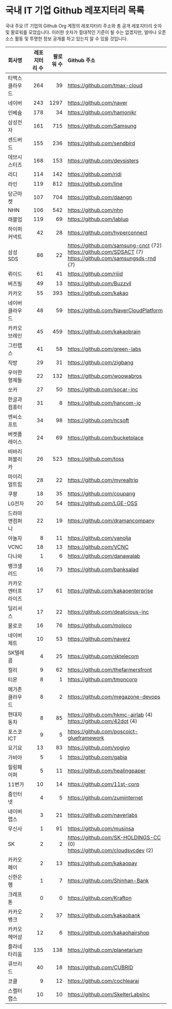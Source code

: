 # 국내 IT 기업 Github 레포지터리 목록
국내 주요 IT 기업의 Github Org 계정의 레포지터리 주소와 총 공개 레포지터리 숫자 및 팔로워를 모았습니다. 이러한 숫자가 절대적인 기준이 될 수는 없겠지만, 얼마나 오픈 소스 활동 및 투명한 정보 공개를 하고 있는지 알 수 있을 것입니다.

<!-- MARKDOWN_TABLE(GITHUB): START -->

| **회사명** | **레포지터리 수** | **팔로워 수** | **Github 주소** |
|:---|---:|---:|:---|
| 티맥스클라우드 | 264 | 39 | https://github.com/tmax-cloud |
| 네이버 | 243 | 1297 | https://github.com/naver |
| 인베슘 | 178 | 34 | https://github.com/hamonikr |
| 삼성전자 | 161 | 715 | https://github.com/Samsung |
| 센드버드 | 155 | 236 | https://github.com/sendbird |
| 데브시스터즈 | 168 | 153 | https://github.com/devsisters |
| 리디 | 114 | 142 | https://github.com/ridi |
| 라인 | 119 | 812 | https://github.com/line |
| 당근마켓 | 107 | 704 | https://github.com/daangn |
| NHN | 106 | 542 | https://github.com/nhn |
| 래블업 | 119 | 69 | https://github.com/lablup |
| 하이퍼커넥트 | 42 | 28 | https://github.com/hyperconnect |
| 삼성SDS | 86 | 22 | https://github.com/samsung-cnct (72)<br />https://github.com/SDSACT (7)<br />https://github.com/samsungsds-rnd (7) |
| 뤼이드 | 61 | 41 | https://github.com/riiid |
| 버즈빌 | 49 | 13 | https://github.com/Buzzvil |
| 카카오 | 55 | 393 | https://github.com/kakao |
| 네이버클라우드 | 48 | 59 | https://github.com/NaverCloudPlatform |
| 카카오브레인 | 45 | 459 | https://github.com/kakaobrain |
| 그린랩스 | 41 | 58 | https://github.com/green-labs |
| 직방 | 29 | 31 | https://github.com/zigbang |
| 우아한형제들 | 22 | 132 | https://github.com/woowabros |
| 쏘카 | 27 | 50 | https://github.com/socar-inc |
| 한글과컴퓨터 | 31 | 8 | https://github.com/hancom-io |
| 엔씨소프트 | 34 | 98 | https://github.com/ncsoft |
| 버켓플레이스 | 24 | 69 | https://github.com/bucketplace |
| 비바리퍼블리카 | 26 | 523 | https://github.com/toss |
| 마이리얼트립 | 28 | 22 | https://github.com/myrealtrip |
| 쿠팡 | 18 | 35 | https://github.com/coupang |
| LG전자 | 20 | 54 | https://github.com/LGE-OSS |
| 드라마앤컴퍼니 | 22 | 19 | https://github.com/dramancompany |
| 야놀자 | 8 | 11 | https://github.com/yanolja |
| VCNC | 18 | 13 | https://github.com/VCNC |
| 다나와 | 1 | 6 | https://github.com/danawalab |
| 뱅크샐러드 | 16 | 73 | https://github.com/banksalad |
| 카카오엔터프라이즈 | 17 | 61 | https://github.com/kakaoenterprise |
| 딜리셔스 | 17 | 22 | https://github.com/dealicious-inc |
| 몰로코 | 16 | 76 | https://github.com/moloco |
| 네이버제트 | 10 | 53 | https://github.com/naverz |
| SK텔레콤 | 4 | 25 | https://github.com/sktelecom |
| 컬리 | 9 | 62 | https://github.com/thefarmersfront |
| 티몬 | 8 | 1 | https://github.com/tmoncorp |
| 메가존클라우드 | 8 | 2 | https://github.com/megazone-devops |
| 현대자동차 | 8 | 85 | https://github.com/hkmc-airlab (4)<br />https://github.com/42dot (4) |
| 포스코ICT | 9 | 5 | https://github.com/poscoict-glueframework |
| 요기요 | 13 | 83 | https://github.com/yogiyo |
| 가비아 | 5 | 1 | https://github.com/gabia |
| 힐링페이퍼 | 5 | 11 | https://github.com/healingpaper |
| 11번가 | 10 | 14 | https://github.com/11st-corp |
| 줌인터넷 | 4 | 5 | https://github.com/zuminternet |
| 네이버랩스 | 3 | 21 | https://github.com/naverlabs |
| 무신사 | 1 | 91 | https://github.com/musinsa |
| SK | 2 | 2 | https://github.com/SK-HOLDINGS-CC (0)<br />https://github.com/cloudsvcdev (2) |
| 카카오페이 | 2 | 13 | https://github.com/kakaopay |
| 신한은행 | 1 | 7 | https://github.com/Shinhan-Bank |
| 크레프톤 | 0 | 0 | https://github.com/Krafton |
| 카카오뱅크 | 2 | 37 | https://github.com/kakaobank |
| 카카오헤어샵 | 12 | 6 | https://github.com/kakaohairshop |
| 플라네타리움 | 135 | 138 | https://github.com/planetarium |
| 큐브리드 | 40 | 18 | https://github.com/CUBRID |
| 코클 | 9 | 12 | https://github.com/cochlearai |
| 스켈터랩스 | 10 | 10 | https://github.com/SkelterLabsInc |

<!-- MARKDOWN_TABLE(GITHUB): END -->
